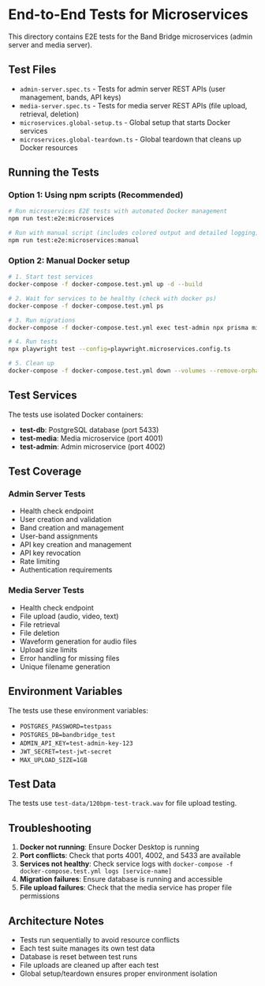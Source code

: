 # End-to-End Tests for Microservices

This directory contains E2E tests for the Band Bridge microservices (admin server and media server).

## Test Files

- `admin-server.spec.ts` - Tests for admin server REST APIs (user management, bands, API keys)
- `media-server.spec.ts` - Tests for media server REST APIs (file upload, retrieval, deletion)
- `microservices.global-setup.ts` - Global setup that starts Docker services
- `microservices.global-teardown.ts` - Global teardown that cleans up Docker resources

## Running the Tests

### Option 1: Using npm scripts (Recommended)

```bash
# Run microservices E2E tests with automated Docker management
npm run test:e2e:microservices

# Run with manual script (includes colored output and detailed logging)
npm run test:e2e:microservices:manual
```

### Option 2: Manual Docker setup

```bash
# 1. Start test services
docker-compose -f docker-compose.test.yml up -d --build

# 2. Wait for services to be healthy (check with docker ps)
docker-compose -f docker-compose.test.yml ps

# 3. Run migrations
docker-compose -f docker-compose.test.yml exec test-admin npx prisma migrate deploy

# 4. Run tests
npx playwright test --config=playwright.microservices.config.ts

# 5. Clean up
docker-compose -f docker-compose.test.yml down --volumes --remove-orphans
```

## Test Services

The tests use isolated Docker containers:

- **test-db**: PostgreSQL database (port 5433)
- **test-media**: Media microservice (port 4001)
- **test-admin**: Admin microservice (port 4002)

## Test Coverage

### Admin Server Tests
- Health check endpoint
- User creation and validation
- Band creation and management
- User-band assignments
- API key creation and management
- API key revocation
- Rate limiting
- Authentication requirements

### Media Server Tests
- Health check endpoint
- File upload (audio, video, text)
- File retrieval
- File deletion
- Waveform generation for audio files
- Upload size limits
- Error handling for missing files
- Unique filename generation

## Environment Variables

The tests use these environment variables:
- `POSTGRES_PASSWORD=testpass`
- `POSTGRES_DB=bandbridge_test`
- `ADMIN_API_KEY=test-admin-key-123`
- `JWT_SECRET=test-jwt-secret`
- `MAX_UPLOAD_SIZE=1GB`

## Test Data

The tests use `test-data/120bpm-test-track.wav` for file upload testing.

## Troubleshooting

1. **Docker not running**: Ensure Docker Desktop is running
2. **Port conflicts**: Check that ports 4001, 4002, and 5433 are available
3. **Services not healthy**: Check service logs with `docker-compose -f docker-compose.test.yml logs [service-name]`
4. **Migration failures**: Ensure database is running and accessible
5. **File upload failures**: Check that the media service has proper file permissions

## Architecture Notes

- Tests run sequentially to avoid resource conflicts
- Each test suite manages its own test data
- Database is reset between test runs
- File uploads are cleaned up after each test
- Global setup/teardown ensures proper environment isolation